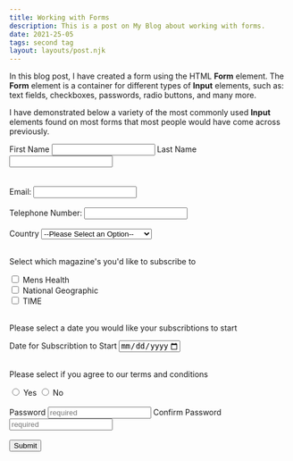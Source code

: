 ```yaml
---
title: Working with Forms 
description: This is a post on My Blog about working with forms.
date: 2021-25-05
tags: second tag
layout: layouts/post.njk
---
```


In this blog post, I have created a form using the HTML <b>Form</b> element. The <b>Form</b> element is a container for different types of <b>Input</b> elements, such as: text fields, checkboxes, passwords, radio buttons, and many more. 

I have demonstrated below a variety of the most commonly used <b>Input</b> elements found on most forms that most people would have come across previously. 
<br>
<form>
    <label for="first_name">First Name</label>
    <input type="text" id="first_name" name="first_name" required="required" minlength="3"> 
    <label for="last_name">Last Name</label>
    <input type="text" id="last_name" name="last_name" required="required" minlength="3">
    <br>
    <br>
    <br>
    <label for="email">Email:</label>
    <input type="email" id="email" required="required">
    <br>
    <br>
    <label for="phone">Telephone Number:</label>

<input type="tel" id="phone" name="phone" required="required">
    <br>
<br>
<label for="country_select">Country</label>
<select name="country" id="country_select" required="required">
    <optgroup label="United Kingdom">
    <option value=" ">--Please Select an Option--</option>
    <option value="England">England</option>
    <option value="Wales">Wales</option>
    <option value="Scotland">Scotland</option>
    <option value="Northern Ireland">Northern Ireland</option>
    </optgroup>
    <optgroup label="Europe">
        <option value="France">France</option>
        <option value="Spain">Spain</option>
        <option value="Italy">Italy</option>
    </optgroup>
</select>
    
<br>
    <br>
    <p>Select which magazine's you'd like to subscribe to</p>
    
<input type="checkbox" id="mens_health" name="mens_health" required="Please select an option">
    <label for="mens_health">Mens Health</label>
    <br>
    <input type="checkbox" id="nat_geo" name="nat_geo">
    <label for="nat_geo">National Geographic</label>
    <br>
    <input type="checkbox" id="time_mag" name="time_mag">
    <label for="time_mag">TIME</label>
     <br>
    <br>
    <p>Please select a date you would like your subscribtions to start</p>
    <label for="sub_start">Date for Subscribtion to Start</label>
    <input type="date" id="sub_start" name="sub_start" max="2021-12-31" required="required">
     <br>
    <br>
    <p>Please select if you agree to our terms and conditions</p>
    <input type="radio" id="yes" name="tandc" value="yes" required="required">
    <label for="yes">Yes</label>
    <input type="radio" id="no" name="tandc" value="yes" required="required">
    <label for="no">No</label>
    <br>
    <br>
   <label for="password">Password</label>
   <input type="password" id="password" name="password" placeholder="required" required="required" minlength="6" maxlength="25" required: upper; required: lower; required: digit>
       <label for="confirm_password">Confirm Password</label>
   <input type="password" id="confirm_password" name="confirm_password" placeholder="required" required="required">
   <br>
    <br>  
    <input type="submit" value="Submit">

</form>